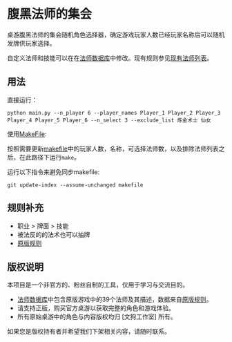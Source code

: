 # 腹黑法师的集会

桌游腹黑法师的集会随机角色选择器，确定游戏玩家人数已经玩家名称后可以随机发牌供玩家选择。

自定义法师和技能可以在在[法师数据库](src/wizards.py)中修改。现有规则参见[现有法师列表](doc/现有法师列表.txt)。

## 用法

直接运行：

```
python main.py --n_player 6 --player_names Player_1 Player_2 Player_3 Player_4 Player_5 Player_6 --n_select 3 --exclude_list 炼金术士 仙女
```

使用[MakeFile](makefile):

按照需要更新[makefile](makefile)中的玩家人数，名称，可选择法师数，以及排除法师列表之后，在此路径下运行```make```。

运行以下指令来避免同步makefile:
```
git update-index --assume-unchanged makefile
```

## 规则补充
- 职业 > 牌面 > 技能
- 被法反的的法术也可以抽牌
- [原版规则](doc/腹黑法师集会整合版说明书.pdf)

## 版权说明
本项目是一个非官方的、粉丝自制的工具，仅用于学习与交流目的。
- [法师数据库](src/wizards.py)中包含原版游戏中的39个法师及其描述，数据来自[原版规则](doc/腹黑法师集会整合版说明书.pdf)。
- 请支持正版，购买官方桌游以获取完整的角色和游戏体验。
- 所有原始桌游中的角色与内容版权均归 [文狗工作室] 所有。

如果您是版权持有者并希望我们下架相关内容，请随时联系。